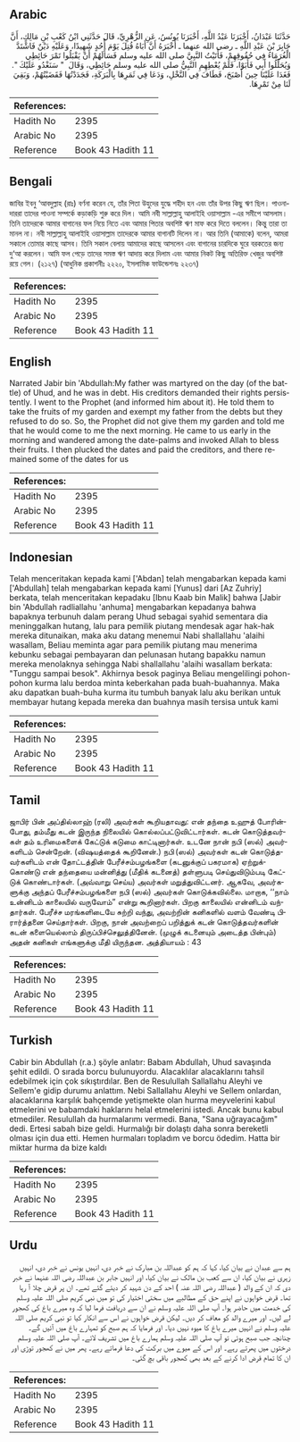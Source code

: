 ## Arabic


<div dir="rtl" lang="ar" style={{fontSize:'larger',backgroundColor:'#f8f9fa',padding:20}}>
حَدَّثَنَا عَبْدَانُ، أَخْبَرَنَا عَبْدُ اللَّهِ، أَخْبَرَنَا يُونُسُ، عَنِ الزُّهْرِيِّ، قَالَ حَدَّثَنِي ابْنُ كَعْبِ بْنِ مَالِكٍ، أَنَّ جَابِرَ بْنَ عَبْدِ اللَّهِ ـ رضى الله عنهما ـ أَخْبَرَهُ أَنَّ أَبَاهُ قُتِلَ يَوْمَ أُحُدٍ شَهِيدًا، وَعَلَيْهِ دَيْنٌ فَاشْتَدَّ الْغُرَمَاءُ فِي حُقُوقِهِمْ، فَأَتَيْتُ النَّبِيَّ صلى الله عليه وسلم فَسَأَلَهُمْ أَنْ يَقْبَلُوا تَمْرَ حَائِطِي وَيُحَلِّلُوا أَبِي فَأَبَوْا، فَلَمْ يُعْطِهِمِ النَّبِيُّ صلى الله عليه وسلم حَائِطِي، وَقَالَ ‏ "‏ سَنَغْدُو عَلَيْكَ ‏"‏‏.‏ فَغَدَا عَلَيْنَا حِينَ أَصْبَحَ، فَطَافَ فِي النَّخْلِ، وَدَعَا فِي ثَمَرِهَا بِالْبَرَكَةِ، فَجَدَدْتُهَا فَقَضَيْتُهُمْ، وَبَقِيَ لَنَا مِنْ تَمْرِهَا‏.‏
</div>
<div style={{backgroundColor:'#f8f9fa',padding:20, marginBottom: 10}}><table> <thead> <tr> <th>References:</th> <th></th> </tr> </thead> <tbody><tr><td>Hadith No</td><td>2395</td></tr><tr><td>Arabic No</td><td>2395</td></tr><tr><td>Reference</td><td>Book 43 Hadith 11</td></tr></tbody></table></div>

## Bengali


<div dir="ltr" lang="bn" style={{fontSize:'larger',backgroundColor:'#f8f9fa',padding:20}}>
জাবির ইবনু ‘আবদুল্লাহ (রাঃ) বর্ণনা করেন যে, তাঁর পিতা উহুদের যুদ্ধে শহীদ হন এবং তাঁর উপর কিছু ঋণ ছিল। পাওনাদাররা তাদের পাওনা সম্পর্কে কড়াকড়ি শুরু করে দিল। আমি নবী সাল্লাল্লাহু আলাইহি ওয়াসাল্লাম -এর সমীপে আসলাম। তিনি তাদেরকে আমার বাগানের ফল নিয়ে নিতে এবং আমার পিতার অবশিষ্ট ঋণ মাফ করে দিতে বললেন। কিন্তু তারা তা মানল না। নবী সাল্লাল্লাহু আলাইহি ওয়াসাল্লাম তাদেরকে আমার বাগানটি দিলেন না। আর তিনি (আমাকে) বলেন, আমরা সকালে তোমার কাছে আসব। তিনি সকাল বেলায় আমাদের কাছে আসলেন এবং বাগানের চারদিকে ঘুরে বরকতের জন্য দু‘আ করলেন। আমি ফল পেড়ে তাদের সমস্ত ঋণ আদায় করে দিলাম এবং আমার নিকট কিছু অতিরিক্ত খেজুর অবশিষ্ট রয়ে গেল। (২১২৭) (আধুনিক প্রকাশনীঃ ২২২০, ইসলামিক ফাউন্ডেশনঃ ২২৩৭)
</div>
<div style={{backgroundColor:'#f8f9fa',padding:20, marginBottom: 10}}><table> <thead> <tr> <th>References:</th> <th></th> </tr> </thead> <tbody><tr><td>Hadith No</td><td>2395</td></tr><tr><td>Arabic No</td><td>2395</td></tr><tr><td>Reference</td><td>Book 43 Hadith 11</td></tr></tbody></table></div>

## English


<div dir="ltr" lang="en" style={{fontSize:'larger',backgroundColor:'#f8f9fa',padding:20}}>
Narrated Jabir bin 'Abdullah:My father was martyred on the day (of the battle) of Uhud, and he was in debt. His creditors demanded their rights persistently. I went to the Prophet (and informed him about it). He told them to take the fruits of my garden and exempt my father from the debts but they refused to do so. So, the Prophet did not give them my garden and told me that he would come to me the next morning. He came to us early in the morning and wandered among the date-palms and invoked Allah to bless their fruits. I then plucked the dates and paid the creditors, and there remained some of the dates for us
</div>
<div style={{backgroundColor:'#f8f9fa',padding:20, marginBottom: 10}}><table> <thead> <tr> <th>References:</th> <th></th> </tr> </thead> <tbody><tr><td>Hadith No</td><td>2395</td></tr><tr><td>Arabic No</td><td>2395</td></tr><tr><td>Reference</td><td>Book 43 Hadith 11</td></tr></tbody></table></div>

## Indonesian


<div dir="ltr" lang="id" style={{fontSize:'larger',backgroundColor:'#f8f9fa',padding:20}}>
Telah menceritakan kepada kami ['Abdan] telah mengabarkan kepada kami ['Abdullah] telah mengabarkan kepada kami [Yunus] dari [Az Zuhriy] berkata, telah menceritakan kepadaku [Ibnu Kaab bin Malik] bahwa [Jabir bin 'Abdullah radliallahu 'anhuma] mengabarkan kepadanya bahwa bapaknya terbunuh dalam perang Uhud sebagai syahid sementara dia meninggalkan hutang, lalu para pemilik piutang mendesak agar hak-hak mereka ditunaikan, maka aku datang menemui Nabi shallallahu 'alaihi wasallam, Beliau meminta agar para pemilik piutang mau menerima kebunku sebagai pembayaran dan pelunasan hutang bapakku namun mereka menolaknya sehingga Nabi shallallahu 'alaihi wasallam berkata: "Tunggu sampai besok". Akhirnya besok paginya Beliau mengelilingi pohon-pohon kurma lalu berdoa minta keberkahan pada buah-buahannya. Maka aku dapatkan buah-buha kurma itu tumbuh banyak lalu aku berikan untuk membayar hutang kepada mereka dan buahnya masih tersisa untuk kami
</div>
<div style={{backgroundColor:'#f8f9fa',padding:20, marginBottom: 10}}><table> <thead> <tr> <th>References:</th> <th></th> </tr> </thead> <tbody><tr><td>Hadith No</td><td>2395</td></tr><tr><td>Arabic No</td><td>2395</td></tr><tr><td>Reference</td><td>Book 43 Hadith 11</td></tr></tbody></table></div>

## Tamil


<div dir="ltr" lang="ta" style={{fontSize:'larger',backgroundColor:'#f8f9fa',padding:20}}>
ஜாபிர் பின் அப்தில்லாஹ் (ரலி) அவர்கள் கூறியதாவது: என் தந்தை உஹுத் போரின்போது, தம்மீது கடன் இருந்த நிலையில் கொல்லப்பட்டுவிட்டார்கள். கடன் கொடுத்தவர்கள் தம் உரிமைகளைக் கேட்டுக் கடுமை காட்டினார்கள். உடனே நான் நபி (ஸல்) அவர்களிடம் சென்றேன். (விஷயத்தைக் கூறினேன்.) நபி (ஸல்) அவர்கள் கடன் கொடுத்தவர்களிடம் என் தோட்டத்தின் பேரீச்சம்பழங்களை (கடனுக்குப் பகரமாக) ஏற்றுக்கொண்டு என் தந்தையை மன்னித்து (மீதிக் கடனைத்) தள்ளுபடி செய்துவிடும்படி கேட்டுக் கொண்டார்கள். (அவ்வாறு செய்ய) அவர்கள் மறுத்துவிட்டனர். ஆகவே, அவர்களுக்கு அந்தப் பேரீச்சம்பழங்களை நபி (ஸல்) அவர்கள் கொடுக்கவில்லை. மாறாக, ‘‘நாம் உன்னிடம் காலையில் வருவோம்” என்று கூறினார்கள். பிறகு காலையில் என்னிடம் வந்தார்கள். பேரீச்ச மரங்களிடையே சுற்றி வந்து, அவற்றின் கனிகளில் வளம் வேண்டி பிரார்த்தனை செய்தார்கள். பிறகு, நான் அவற்றைப் பறித்துக் கடன் கொடுத்தவர்களின் கடன் களையெல்லாம் திருப்பிச்செலுத்தினேன். (முழுக் கடனையும் அடைத்த பின்பும்) அதன் கனிகள் எங்களுக்கு மீதி யிருந்தன. அத்தியாயம் : 43
</div>
<div style={{backgroundColor:'#f8f9fa',padding:20, marginBottom: 10}}><table> <thead> <tr> <th>References:</th> <th></th> </tr> </thead> <tbody><tr><td>Hadith No</td><td>2395</td></tr><tr><td>Arabic No</td><td>2395</td></tr><tr><td>Reference</td><td>Book 43 Hadith 11</td></tr></tbody></table></div>

## Turkish


<div dir="ltr" lang="tr" style={{fontSize:'larger',backgroundColor:'#f8f9fa',padding:20}}>
Cabir bin Abdullah (r.a.) şöyle anlatır: Babam Abdullah, Uhud savaşında şehit edildi. O sırada borcu bulunuyordu. Alacaklılar alacaklarını tahsil edebilmek için çok sıkıştırdılar. Ben de Resulullah Sallallahu Aleyhi ve Sellem'e gidip durumu anlattım. Nebi Sallallahu Aleyhi ve Sellem onlardan, alacaklarına karşılık bahçemde yetişmekte olan hurma meyvelerini kabul etmelerini ve babamdaki haklarını helal etmelerini istedi. Ancak bunu kabul etmediler. Resulullah da hurmalarımı vermedi. Bana, "Sana uğrayacağım" dedi. Ertesi sabah bize geldi. Hurmalığı bir dolaştı daha sonra bereketli olması için dua etti. Hemen hurmaları topladım ve borcu ödedim. Hatta bir miktar hurma da bize kaldı
</div>
<div style={{backgroundColor:'#f8f9fa',padding:20, marginBottom: 10}}><table> <thead> <tr> <th>References:</th> <th></th> </tr> </thead> <tbody><tr><td>Hadith No</td><td>2395</td></tr><tr><td>Arabic No</td><td>2395</td></tr><tr><td>Reference</td><td>Book 43 Hadith 11</td></tr></tbody></table></div>

## Urdu


<div dir="rtl" lang="ur" style={{fontSize:'larger',backgroundColor:'#f8f9fa',padding:20}}>
ہم سے عبدان نے بیان کیا، کہا کہ ہم کو عبداللہ بن مبارک نے خبر دی، انہیں یونس نے خبر دی، انہیں زہری نے بیان کیا، ان سے کعب بن مالک نے بیان کیا، اور انہیں جابر بن عبداللہ رضی اللہ عنہما نے خبر دی کہ ان کے والد ( عبداللہ رضی اللہ عنہ ) احد کے دن شہید کر دیئے گئے تھے۔ ان پر قرض چلا آ رہا تھا۔ قرض خواہوں نے اپنے حق کے مطالبے میں سختی اختیار کی تو میں نبی کریم صلی اللہ علیہ وسلم کی خدمت میں حاضر ہوا۔ آپ صلی اللہ علیہ وسلم نے ان سے دریافت فرما لیا کہ وہ میرے باغ کی کھجور لے لیں۔ اور میرے والد کو معاف کر دیں۔ لیکن قرض خواہوں نے اس سے انکار کیا تو نبی کریم صلی اللہ علیہ وسلم نے انہیں میرے باغ کا میوہ نہیں دیا۔ اور فرمایا کہ ہم صبح کو تمہارے باغ میں آئیں گے۔ چنانچہ جب صبح ہوئی تو آپ صلی اللہ علیہ وسلم ہمارے باغ میں تشریف لائے۔ آپ صلی اللہ علیہ وسلم درختوں میں پھرتے رہے۔ اور اس کے میوے میں برکت کی دعا فرماتے رہے۔ پھر میں نے کھجور توڑی اور ان کا تمام قرض ادا کرنے کے بعد بھی کھجور باقی بچ گئی۔
</div>
<div style={{backgroundColor:'#f8f9fa',padding:20, marginBottom: 10}}><table> <thead> <tr> <th>References:</th> <th></th> </tr> </thead> <tbody><tr><td>Hadith No</td><td>2395</td></tr><tr><td>Arabic No</td><td>2395</td></tr><tr><td>Reference</td><td>Book 43 Hadith 11</td></tr></tbody></table></div>